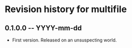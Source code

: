 # Revision history for multifile

## 0.1.0.0  -- YYYY-mm-dd

* First version. Released on an unsuspecting world.
